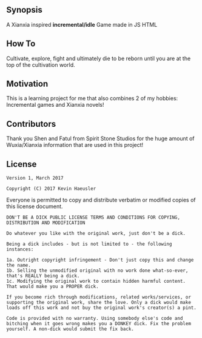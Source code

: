 ## Synopsis

A Xianxia inspired **incremental/idle** Game made in JS HTML
## How To

Cultivate, explore, fight and ultimately die to be reborn until you are at the top of the cultivation world.

## Motivation

This is a learning project for me that also combines 2 of my hobbies: Incremental games and Xianxia novels!




## Contributors

Thank you Shen and Fatul from Spirit Stone Studios for the huge amount of Wuxia/Xianxia information that are used in this project!

## License
    Version 1, March 2017
    
    Copyright (C) 2017 Kevin Haeusler

Everyone is permitted to copy and distribute verbatim or modified copies of this license document.

    DON'T BE A DICK PUBLIC LICENSE TERMS AND CONDITIONS FOR COPYING, DISTRIBUTION AND MODIFICATION

    Do whatever you like with the original work, just don't be a dick.

    Being a dick includes - but is not limited to - the following instances:

    1a. Outright copyright infringement - Don't just copy this and change the name.
    1b. Selling the unmodified original with no work done what-so-ever, that's REALLY being a dick.
    1c. Modifying the original work to contain hidden harmful content. That would make you a PROPER dick.

    If you become rich through modifications, related works/services, or supporting the original work, share the love. Only a dick would make loads off this work and not buy the original work's creator(s) a pint.

    Code is provided with no warranty. Using somebody else's code and bitching when it goes wrong makes you a DONKEY dick. Fix the problem yourself. A non-dick would submit the fix back.

